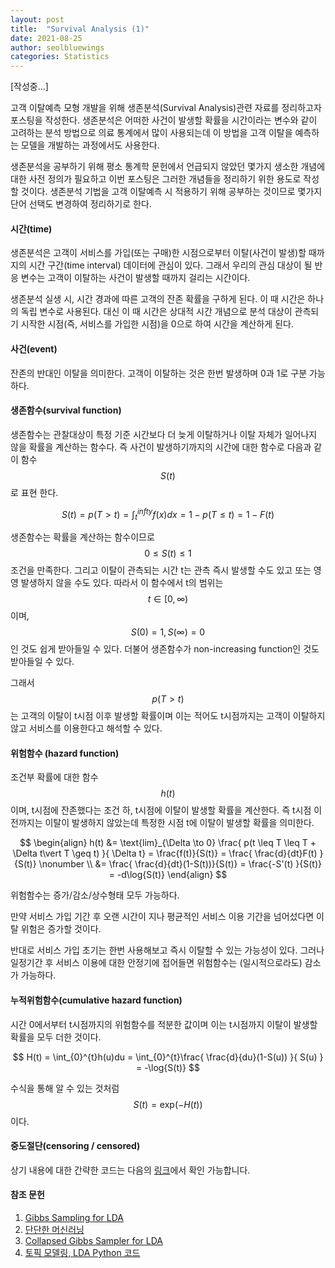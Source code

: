```yaml
---
layout: post
title:  "Survival Analysis (1)"
date: 2021-08-25
author: seolbluewings
categories: Statistics
---
```


[작성중...]

고객 이탈예측 모형 개발을 위해 생존분석(Survival Analysis)관련 자료를 정리하고자 포스팅을 작성한다. 생존분석은 어떠한 사건이 발생할 확률을 시간이라는 변수와 같이 고려하는 분석 방법으로 의료 통계에서 많이 사용되는데 이 방법을 고객 이탈을 예측하는 모델을 개발하는 과정에서도 사용한다.

생존분석을 공부하기 위해 평소 통계학 문헌에서 언급되지 않았던 몇가지 생소한 개념에 대한 사전 정의가 필요하고 이번 포스팅은 그러한 개념들을 정리하기 위한 용도로 작성할 것이다. 생존분석 기법을 고객 이탈예측 시 적용하기 위해 공부하는 것이므로 몇가지 단어 선택도 변경하여 정리하기로 한다.

#### 시간(time)

생존분석은 고객이 서비스를 가입(또는 구매)한 시점으로부터 이탈(사건이 발생)할 때까지의 시간 구간(time interval) 데이터에 관심이 있다. 그래서 우리의 관심 대상이 될 반응 변수는 고객이 이탈하는 사건이 발생할 때까지 걸리는 시간이다.

생존분석 실생 시, 시간 경과에 따른 고객의 잔존 확률을 구하게 된다. 이 때 시간은 하나의 독립 변수로 사용된다. 대신 이 때 시간은 상대적 시간 개념으로 분석 대상이 관측되기 시작한 시점(즉, 서비스를 가입한 시점)을 0으로 하여 시간을 계산하게 된다.

#### 사건(event)

잔존의 반대인 이탈을 의미한다. 고객이 이탈하는 것은 한번 발생하며 0과 1로 구분 가능하다.

#### 생존함수(survival function)

생존함수는 관찰대상이 특정 기준 시간보다 더 늦게 이탈하거나 이탈 자체가 일어나지 않을 확률을 계산하는 함수다. 즉 사건이 발생하기까지의 시간에 대한 함수로 다음과 같이 함수 $$S(t)$$로 표현 한다.

$$ S(t) = p(T > t) = \int_{t}^{infty}f(x)dx = 1- p(T \leq t) = 1- F(t) $$

생존함수는 확률을 계산하는 함수이므로 $$ 0 \leq S(t) \leq 1$$ 조건을 만족한다. 그리고 이탈이 관측되는 시간 t는 관측 즉시 발생할 수도 있고 또는 영영 발생하지 않을 수도 있다. 따라서 이 함수에서 t의 범위는 $$ t \in [0,\infty) $$ 이며, $$S(0) = 1, S(\infty) = 0$$ 인 것도 쉽게 받아들일 수 있다. 더불어 생존함수가 non-increasing function인 것도 받아들일 수 있다.

그래서 $$p(T>t)$$ 는 고객의 이탈이 t시점 이후 발생할 확률이며 이는 적어도 t시점까지는 고객이 이탈하지 않고 서비스를 이용한다고 해석할 수 있다.

#### 위험함수 (hazard function)

조건부 확률에 대한 함수 $$h(t)$$ 이며, t시점에 잔존했다는 조건 하, t시점에 이탈이 발생할 확률을 계산한다. 즉 t시점 이전까지는 이탈이 발생하지 않았는데 특정한 시점 t에 이탈이 발생할 확률을 의미한다.

$$
\begin{align}
h(t) &= \text{lim}_{\Delta \to 0} \frac{ p(t \leq T \leq T + \Delta t\vert T \geq t) }{ \Delta t} = \frac{f(t)}{S(t)} = \frac{ \frac{d}{dt}F(t) }{S(t)} \nonumber \\
&= \frac{ \frac{d}{dt}(1-S(t))}{S(t)} = \frac{-S'(t) }{S(t)} = -d\log{S(t)}
\end{align}
$$

위험함수는 증가/감소/상수형태 모두 가능하다.

만약 서비스 가입 기간 후 오랜 시간이 지나 평균적인 서비스 이용 기간을 넘어섰다면 이탈 위험은 증가할 것이다.

반대로 서비스 가입 초기는 한번 사용해보고 즉시 이탈할 수 있는 가능성이 있다. 그러나 일정기간 후 서비스 이용에 대한 안정기에 접어들면 위험함수는 (일시적으로라도) 감소가 가능하다.

#### 누적위험함수(cumulative hazard function)

시간 0에서부터 t시점까지의 위험함수를 적분한 값이며 이는 t시점까지 이탈이 발생할 확률을 모두 더한 것이다.

$$ H(t) = \int_{0}^{t}h(u)du = \int_{0}^{t}\frac{ \frac{d}{du}(1-S(u)) }{ S(u) } = -\log{S(t)} $$

수식을 통해 알 수 있는 것처럼 $$S(t) = \text{exp}\left(- H(t)\right)$$ 이다.

#### 중도절단(censoring / censored)




상기 내용에 대한 간략한 코드는 다음의 [링크](https://github.com/seolbluewings/Python/blob/master/Latent%20Dirichlet%20Allocation.ipynb)에서 확인 가능합니다.


#### 참조 문헌
1. [Gibbs Sampling for LDA](https://www.edwith.org/machinelearning2__17/lecture/10883?isDesc=false)
2. [단단한 머신러닝](http://www.yes24.com/Product/Goods/88440860)
3. [Collapsed Gibbs Sampler for LDA](https://lee-jaejoon.github.io/stat-collapsedGibbs/)
4. [토픽 모델링, LDA Python 코드](https://donghwa-kim.github.io/lda_code.html)
